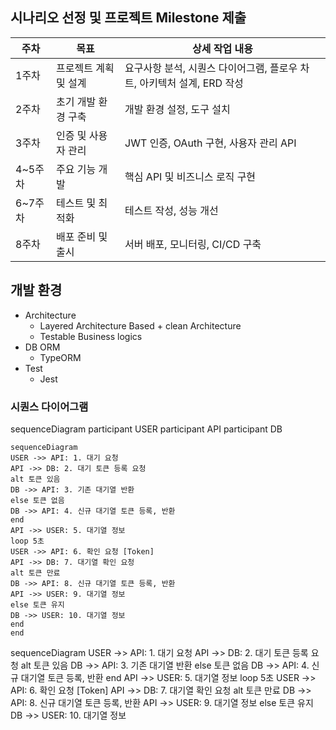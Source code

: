 ## 시나리오 선정 및 프로젝트 Milestone 제출

| 주차    | 목표                  | 상세 작업 내용                                                         |
| ------- | --------------------- | ---------------------------------------------------------------------- |
| 1주차   | 프로젝트 계획 및 설계 | 요구사항 분석, 시퀀스 다이어그램, 플로우 차트, 아키텍처 설계, ERD 작성 |
| 2주차   | 초기 개발 환경 구축   | 개발 환경 설정, 도구 설치                                              |
| 3주차   | 인증 및 사용자 관리   | JWT 인증, OAuth 구현, 사용자 관리 API                                  |
| 4~5주차 | 주요 기능 개발        | 핵심 API 및 비즈니스 로직 구현                                         |
| 6~7주차 | 테스트 및 최적화      | 테스트 작성, 성능 개선                                                 |
| 8주차   | 배포 준비 및 출시     | 서버 배포, 모니터링, CI/CD 구축                                        |

## 개발 환경

- Architecture
  - Layered Architecture Based + clean Architecture
  - Testable Business logics
- DB ORM
  - TypeORM
- Test
  - Jest

### 시퀀스 다이어그램

sequenceDiagram
participant USER
participant API
participant DB

```mermaid
sequenceDiagram
USER ->> API: 1. 대기 요청
API ->> DB: 2. 대기 토큰 등록 요청
alt 토큰 있음
DB ->> API: 3. 기존 대기열 반환
else 토큰 없음
DB ->> API: 4. 신규 대기열 토큰 등록, 반환
end
API ->> USER: 5. 대기열 정보
loop 5초
USER ->> API: 6. 확인 요청 [Token]
API ->> DB: 7. 대기열 확인 요청
alt 토큰 만료
DB ->> API: 8. 신규 대기열 토큰 등록, 반환
API ->> USER: 9. 대기열 정보
else 토큰 유지
DB ->> USER: 10. 대기열 정보
end
end
```

sequenceDiagram
USER ->> API: 1. 대기 요청
API ->> DB: 2. 대기 토큰 등록 요청
alt 토큰 있음
DB ->> API: 3. 기존 대기열 반환
else 토큰 없음
DB ->> API: 4. 신규 대기열 토큰 등록, 반환
end
API ->> USER: 5. 대기열 정보
loop 5초
USER ->> API: 6. 확인 요청 [Token]
API ->> DB: 7. 대기열 확인 요청
alt 토큰 만료
DB ->> API: 8. 신규 대기열 토큰 등록, 반환
API ->> USER: 9. 대기열 정보
else 토큰 유지
DB ->> USER: 10. 대기열 정보
